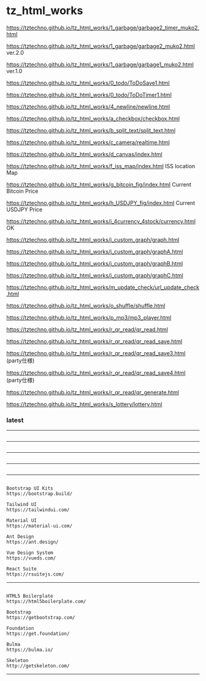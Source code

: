 
# tz_html_works

https://tztechno.github.io/tz_html_works/1_garbage/garbage2_timer_muko2.html  

https://tztechno.github.io/tz_html_works/1_garbage/garbage2_muko2.html    ver.2.0

https://tztechno.github.io/tz_html_works/1_garbage/garbage1_muko2.html    ver.1.0

https://tztechno.github.io/tz_html_works/0_todo/ToDoSave1.html

https://tztechno.github.io/tz_html_works/0_todo/ToDoTimer1.html

https://tztechno.github.io/tz_html_works/4_newline/newline.html

https://tztechno.github.io/tz_html_works/a_checkbox/checkbox.html

https://tztechno.github.io/tz_html_works/b_split_text/split_text.html

https://tztechno.github.io/tz_html_works/c_camera/realtime.html

https://tztechno.github.io/tz_html_works/d_canvas/index.html

https://tztechno.github.io/tz_html_works/f_iss_map/index.html     ISS location Map

https://tztechno.github.io/tz_html_works/g_bitcoin_fig/index.html    Current Bitcoin Price

https://tztechno.github.io/tz_html_works/h_USDJPY_fig/index.html    Current USDJPY Price

https://tztechno.github.io/tz_html_works/i_4currency_4stock/currency.html    OK

https://tztechno.github.io/tz_html_works/j_custom_graph/graph.html

https://tztechno.github.io/tz_html_works/j_custom_graph/graphA.html

https://tztechno.github.io/tz_html_works/j_custom_graph/graphB.html

https://tztechno.github.io/tz_html_works/j_custom_graph/graphC.html

https://tztechno.github.io/tz_html_works/m_update_check/url_update_check.html

https://tztechno.github.io/tz_html_works/o_shuffle/shuffle.html

https://tztechno.github.io/tz_html_works/p_mp3/mp3_player.html

https://tztechno.github.io/tz_html_works/r_qr_read/qr_read.html

https://tztechno.github.io/tz_html_works/r_qr_read/qr_read_save.html

https://tztechno.github.io/tz_html_works/r_qr_read/qr_read_save3.html (party仕様)

https://tztechno.github.io/tz_html_works/r_qr_read/qr_read_save4.html (party仕様)

https://tztechno.github.io/tz_html_works/r_qr_read/qr_generate.html 

https://tztechno.github.io/tz_html_works/s_lottery/lottery.html


### latest
---
```

```
---
```

```
---
```

```
---
```

```
---
```

Bootstrap UI Kits
https://bootstrap.build/

Tailwind UI
https://tailwindui.com/

Material UI
https://material-ui.com/

Ant Design
https://ant.design/

Vue Design System
https://vueds.com/

React Suite
https://rsuitejs.com/

```
---
```

HTML5 Boilerplate
https://html5boilerplate.com/

Bootstrap
https://getbootstrap.com/

Foundation
https://get.foundation/

Bulma
https://bulma.io/

Skeleton
http://getskeleton.com/

```
---


